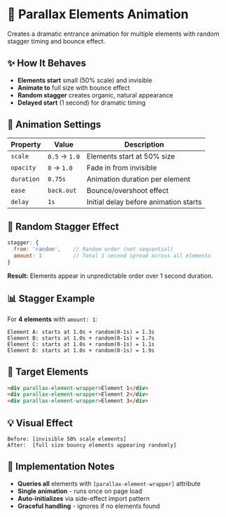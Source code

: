 # 🎯 Parallax Elements Animation

Creates a dramatic entrance animation for multiple elements with random stagger timing and bounce effect.

## ✨ How It Behaves

- **Elements start** small (50% scale) and invisible
- **Animate to** full size with bounce effect
- **Random stagger** creates organic, natural appearance
- **Delayed start** (1 second) for dramatic timing

## 🎨 Animation Settings

| Property   | Value         | Description                           |
| ---------- | ------------- | ------------------------------------- |
| `scale`    | `0.5` → `1.0` | Elements start at 50% size            |
| `opacity`  | `0` → `1.0`   | Fade in from invisible                |
| `duration` | `0.75s`       | Animation duration per element        |
| `ease`     | `back.out`    | Bounce/overshoot effect               |
| `delay`    | `1s`          | Initial delay before animation starts |

## 🎲 Random Stagger Effect

```javascript
stagger: {
  from: 'random',    // Random order (not sequential)
  amount: 1          // Total 1 second spread across all elements
}
```

**Result:** Elements appear in unpredictable order over 1 second duration.

## 📊 Stagger Example

For **4 elements** with `amount: 1`:

```
Element A: starts at 1.0s + random(0-1s) = 1.3s
Element B: starts at 1.0s + random(0-1s) = 1.7s
Element C: starts at 1.0s + random(0-1s) = 1.1s
Element D: starts at 1.0s + random(0-1s) = 1.9s
```

## 🎯 Target Elements

```html
<div parallax-element-wrapper>Element 1</div>
<div parallax-element-wrapper>Element 2</div>
<div parallax-element-wrapper>Element 3</div>
```

## 💡 Visual Effect

```
Before: [invisible 50% scale elements]
After:  [full size bouncy elements appearing randomly]
```

## 🚀 Implementation Notes

- **Queries all** elements with `[parallax-element-wrapper]` attribute
- **Single animation** - runs once on page load
- **Auto-initializes** via side-effect import pattern
- **Graceful handling** - ignores if no elements found